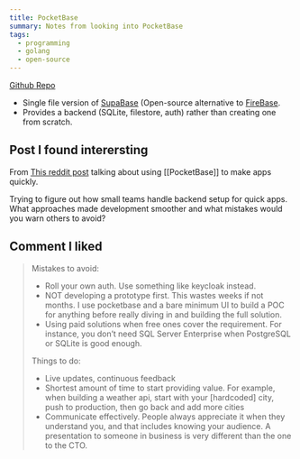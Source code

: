 ```yaml
---
title: PocketBase
summary: Notes from looking into PocketBase
tags:
  - programming
  - golang
  - open-source
---
```


[Github Repo](https://github.com/pocketbase/pocketbase)
- Single file version of [SupaBase](https://www.google.com/search?client=firefox-b-1-d&channel=entpr&q=pocketbase) (Open-source alternative to [FireBase](https://firebase.google.com/).
- Provides a backend (SQLite, filestore, auth) rather than creating one from scratch.

## Post I found interersting
From [This reddit post](https://www.reddit.com/r/pocketbase/comments/1nuefsq/building_lightweight_backends_efficiently/) talking about using [[PocketBase]] to make apps quickly.

Trying to figure out how small teams handle backend setup for quick apps. What approaches made development smoother and what mistakes would you warn others to avoid?
## Comment I liked

> Mistakes to avoid:
> - Roll your own auth. Use something like keycloak instead.
> - NOT developing a prototype first. This wastes weeks if not months. I use pocketbase and a bare minimum UI to build a POC for anything before really diving in and building the full solution.
> - Using paid solutions when free ones cover the requirement. For instance, you don’t need SQL Server Enterprise when PostgreSQL or SQLite is good enough.
> 
> Things to do:
> - Live updates, continuous feedback
> - Shortest amount of time to start providing value. For example, when building a weather api, start with your [hardcoded] city, push to production, then go back and add more cities
> - Communicate effectively. People always appreciate it when they understand you, and that includes knowing your audience. A presentation to someone in business is very different than the one to the CTO.
> 